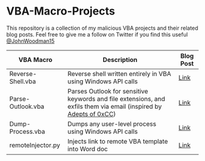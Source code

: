 # VBA-Macro-Projects
This repository is a collection of my malicious VBA projects and their related blog posts. Feel free to give me a follow on Twitter if you find this useful [@JohnWoodman15](https://twitter.com/JohnWoodman15)

| VBA Macro | Description | Blog Post |
|-|-|-|
| Reverse-Shell.vba | Reverse shell written entirely in VBA using Windows API calls | [Link](https://john-woodman.com/research/malicious-vba-macros-trials-tribulations/) |
| Parse-Outlook.vba | Parses Outlook for sensitive keywords and file extensions, and exfils them via email (inspired by [Adepts of 0xCC](https://twitter.com/AdeptsOf0xCC)) | [Link](https://adepts.of0x.cc/vba-outlook/) |
| Dump-Process.vba | Dumps any user-level process using Windows API calls | [Link](https://john-woodman.com/research/malicious-vba-macros-trials-tribulations/) |
| remoteInjector.py | Injects link to remote VBA template into Word doc | [Link](https://john-woodman.com/research/vba-macro-remote-template-injection/) |
